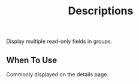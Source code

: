 ﻿---
category: Components
type: Data Display
title: Descriptions
cols: 1
---

Display multiple read-only fields in groups.

## When To Use

Commonly displayed on the details page.